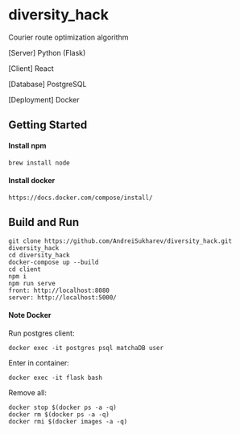 # diversity_hack
Courier route optimization algorithm


[Server] Python (Flask)

[Client] React

[Database] PostgreSQL

[Deployment] Docker


## Getting Started

#### Install npm
```
brew install node
```

#### Install docker

```
https://docs.docker.com/compose/install/
```

## Build and Run

```
git clone https://github.com/AndreiSukharev/diversity_hack.git diversity_hack
cd diversity_hack
docker-compose up --build
cd client
npm i
npm run serve
front: http://localhost:8080
server: http://localhost:5000/ 
```

#### Note Docker

Run postgres client:

```
docker exec -it postgres psql matchaDB user
```
Enter in container:
```
docker exec -it flask bash
```
Remove all:
```
docker stop $(docker ps -a -q)
docker rm $(docker ps -a -q)
docker rmi $(docker images -a -q)
```
